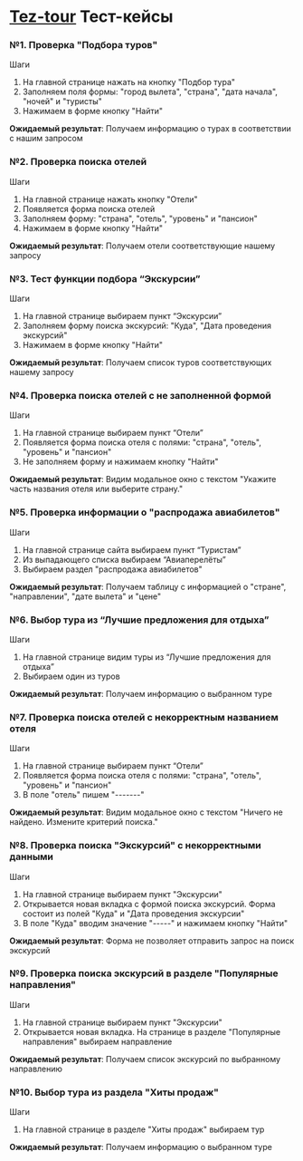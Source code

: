<h1><a href="https://www.tez-tour.com/">Tez-tour</a> Тест-кейсы</h1>

<h3>№1. Проверка "Подбора туров"</h3>
<p>Шаги</p>
<ol>
  <li>На главной странице нажать на кнопку "Подбор тура"</li>
  <li>Заполняем поля формы: "город вылета", "страна", "дата начала", "ночей" и "туристы"</li>
  <li>Нажимаем в форме кнопку "Найти"</li>
</ol>
<p><b>Ожидаемый результат</b>: Получаем информацию о турах в соответствии с нашим запросом</p>

<h3>№2. Проверка поиска отелей</h3>
<p>Шаги</p>
<ol>
  <li>На главной странице нажать кнопку "Отели"</li>
  <li>Появляется форма поиска отелей</li>
  <li>Заполняем форму: "страна", "отель", "уровень" и "пансион"</li>
  <li>Нажимаем в форме кнопку "Найти"</li>
</ol>
<p><b>Ожидаемый результат</b>: Получаем отели соответствующие нашему запросу</p>

<h3>№3. Тест функции подбора “Экскурсии”</h3>
<p>Шаги</p>
<ol>
  <li>
    На главной странице выбираем пункт “Экскурсии”
  </li>
  <li>
    Заполняем форму поиска экскурсий: "Куда", "Дата проведения экскурсий"
</li>
  <li>Нажимаем в форме кнопку "Найти"</li>
</ol>
<p><b>Ожидаемый результат</b>: Получаем список туров соответствующих нашему запросу</p>

<h3>№4. Проверка поиска отелей с не заполненной формой</h3>
<p>Шаги</p>
<ol>
  <li>
    На главной странице выбираем пункт “Отели”
  </li>
  <li>Появляется форма поиска отеля с полями: "страна", "отель", "уровень" и "пансион"</li>
  <li>Не заполняем форму и нажимаем кнопку "Найти"</li>
</ol>
<p><b>Ожидаемый результат</b>: Видим модальное окно с текстом "Укажите часть названия отеля или выберите страну."</p>

<h3>№5. Проверка информации о "распродажа авиабилетов"</h3>
<p>Шаги</p>
<ol>
  <li>
    На главной странице сайта выбираем пункт “Туристам”
  </li>
  <li>
    Из выпадающего списка выбираем “Авиаперелёты”
</li>
  <li>
    Выбираем раздел "распродажа авиабилетов"
  </li>
</ol>
<p><b>Ожидаемый результат</b>: Получаем таблицу с информацией о "стране", "направлении", "дате вылета" и "цене"</p>

<h3>№6. Выбор тура из “Лучшие предложения для отдыха”</h3>
<p>Шаги</p>
<ol>
  <li>
    На главной странице видим туры из “Лучшие предложения для отдыха”
  </li>
  <li>
    Выбираем один из туров
</li>
</ol>
<p><b>Ожидаемый результат</b>: Получаем информацию о выбранном туре</p>

<h3>№7. Проверка поиска отелей с некорректным названием отеля</h3>
<p>Шаги</p>
<ol>
  <li>
    На главной странице выбираем пункт “Отели”
  </li>
  <li>Появляется форма поиска отеля с полями: "страна", "отель", "уровень" и "пансион"</li>
  <li>В поле "отель" пишем "-------"</li>
</ol>
<p><b>Ожидаемый результат</b>: Видим модальное окно с текстом "Ничего не найдено. Измените критерий поиска."</p>

<h3>№8. Проверка поиска "Экскурсий" с некорректными данными</h3>
<p>Шаги</p>
<ol>
  <li>
    На главной странице выбираем пункт "Экскурсии"
  </li>
  <li>
    Открывается новая вкладка с формой поиска экскурсий. Форма состоит из полей "Куда" и "Дата проведения экскурсии"
</li>
  <li>
    В поле "Куда" вводим значение "-----" и нажимаем кнопку "Найти"
  </li>
</ol>
<p><b>Ожидаемый результат</b>: Форма не позволяет отправить запрос на поиск экскурсий</p>

<h3>№9. Проверка поиска экскурсий в разделе "Популярные направления"</h3>
<p>Шаги</p>
<ol>
  <li>
    На главной странице выбираем пункт "Экскурсии"
  </li>
  <li>
    Открывается новая вкладка. На странице в разделе "Популярные направления" выбираем направление
</li>
</ol>
<p><b>Ожидаемый результат</b>: Получаем список экскурсий по выбранному направлению</p>

<h3>№10. Выбор тура из раздела "Хиты продаж"</h3>
<p>Шаги</p>
<ol>
  <li>
    На главной странице в разделе "Хиты продаж" выбираем тур
  </li>
</ol>
<p><b>Ожидаемый результат</b>: Получаем информацию о выбранном туре</p>

